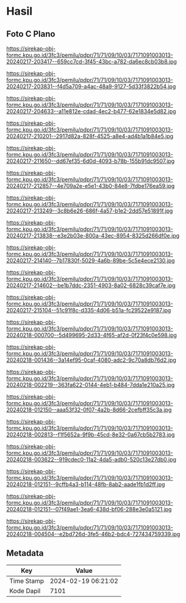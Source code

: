 # Hasil

## Foto C Plano

https://sirekap-obj-formc.kpu.go.id/3fc3/pemilu/pdpr/71/71/09/10/03/7171091003013-20240217-203417--659cc7cd-3f45-43bc-a782-da6ec8cb03b8.jpg

https://sirekap-obj-formc.kpu.go.id/3fc3/pemilu/pdpr/71/71/09/10/03/7171091003013-20240217-203831--f4d5a709-a4ac-48a9-9127-5d33f3822b54.jpg

https://sirekap-obj-formc.kpu.go.id/3fc3/pemilu/pdpr/71/71/09/10/03/7171091003013-20240217-204633--a11e812e-cdad-4ec2-b477-62e1834e5d82.jpg

https://sirekap-obj-formc.kpu.go.id/3fc3/pemilu/pdpr/71/71/09/10/03/7171091003013-20240217-210201--2917d82a-828f-4525-a8e4-ad4b1a1b84e5.jpg

https://sirekap-obj-formc.kpu.go.id/3fc3/pemilu/pdpr/71/71/09/10/03/7171091003013-20240217-211650--dd67ef35-6d0d-4093-b78b-155b91dc9507.jpg

https://sirekap-obj-formc.kpu.go.id/3fc3/pemilu/pdpr/71/71/09/10/03/7171091003013-20240217-212857--4e709a2e-e5e1-43b0-84e8-7fdbe176ea59.jpg

https://sirekap-obj-formc.kpu.go.id/3fc3/pemilu/pdpr/71/71/09/10/03/7171091003013-20240217-213249--3c8b6e26-686f-4a57-b1e2-2dd57e51891f.jpg

https://sirekap-obj-formc.kpu.go.id/3fc3/pemilu/pdpr/71/71/09/10/03/7171091003013-20240217-213838--e3e2b03e-800a-43ec-8954-8325d266df0e.jpg

https://sirekap-obj-formc.kpu.go.id/3fc3/pemilu/pdpr/71/71/09/10/03/7171091003013-20240217-214140--7b17830f-5029-4a6b-89be-5c5e4ece2130.jpg

https://sirekap-obj-formc.kpu.go.id/3fc3/pemilu/pdpr/71/71/09/10/03/7171091003013-20240217-214602--be1b7ddc-2351-4903-8a02-6828c39caf7e.jpg

https://sirekap-obj-formc.kpu.go.id/3fc3/pemilu/pdpr/71/71/09/10/03/7171091003013-20240217-215104--51c91f8c-d335-4d06-b51a-fc29522e9187.jpg

https://sirekap-obj-formc.kpu.go.id/3fc3/pemilu/pdpr/71/71/09/10/03/7171091003013-20240218-000700--5d499695-2d33-4f65-af2d-0f23f4c0e598.jpg

https://sirekap-obj-formc.kpu.go.id/3fc3/pemilu/pdpr/71/71/09/10/03/7171091003013-20240218-001436--3a14ef95-0caf-4080-adc2-9c70a8db76d2.jpg

https://sirekap-obj-formc.kpu.go.id/3fc3/pemilu/pdpr/71/71/09/10/03/7171091003013-20240218-002219--363fa622-0144-4eb1-b484-7dda1e210a25.jpg

https://sirekap-obj-formc.kpu.go.id/3fc3/pemilu/pdpr/71/71/09/10/03/7171091003013-20240218-012150--aaa53f32-0f07-4a2b-8d66-2cefbff35c3a.jpg

https://sirekap-obj-formc.kpu.go.id/3fc3/pemilu/pdpr/71/71/09/10/03/7171091003013-20240218-002813--f1f5652a-9f9b-45cd-8e32-0a67cb5b2783.jpg

https://sirekap-obj-formc.kpu.go.id/3fc3/pemilu/pdpr/71/71/09/10/03/7171091003013-20240218-003622--919cdec0-11a2-4da5-adb0-520c13e27db0.jpg

https://sirekap-obj-formc.kpu.go.id/3fc3/pemilu/pdpr/71/71/09/10/03/7171091003013-20240218-012151--9cffb4a3-b114-48fb-8ab2-aade1fb1d2ff.jpg

https://sirekap-obj-formc.kpu.go.id/3fc3/pemilu/pdpr/71/71/09/10/03/7171091003013-20240218-012151--07f49ae1-3ea6-438d-bf06-288e3e0a5121.jpg

https://sirekap-obj-formc.kpu.go.id/3fc3/pemilu/pdpr/71/71/09/10/03/7171091003013-20240218-004504--e2bd726d-3fe5-46b2-bdc4-727434759339.jpg


## Metadata

| Key        | Value               |
| ---------- | ------------------- |
| Time Stamp | 2024-02-19 06:21:02 |
| Kode Dapil | 7101                |



